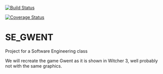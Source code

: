 [![Build Status](https://travis-ci.com/StefanGrad/Gwent-SE.svg?branch=Pattern)](https://travis-ci.com/StefanGrad/Gwent-SE)

[![Coverage Status](https://coveralls.io/repos/github/StefanGrad/Gwent-SE/badge.svg?branch=Pattern)](https://coveralls.io/github/StefanGrad/Gwent-SE?branch=Pattern)

# SE_GWENT
Project for a Software Engineering class

We will recreate the game Gwent as it is shown in Witcher 3, well probably not with the same graphics.
